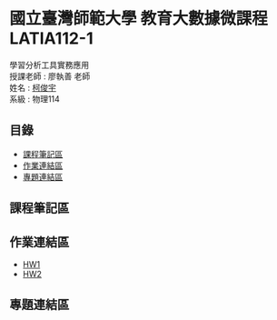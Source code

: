 # 國立臺灣師範大學 教育大數據微課程 LATIA112-1
學習分析工具實務應用  
授課老師 : 廖執善 老師  
姓名 : [柯俊宇](https://github.com/Lanli0226/LATIA112-1)  
系級 : 物理114  

## **目錄**  
* [課程筆記區](#課程筆記區)  
* [作業連結區](#作業連結區)  
* [專題連結區](#專題連結區)

## **課程筆記區**  

## **作業連結區**  
* [HW1](https://github.com/Lanli0226/LATIA112-1/blob/main/HW1/HW1.ipynb)
* [HW2]()
## **專題連結區**  
